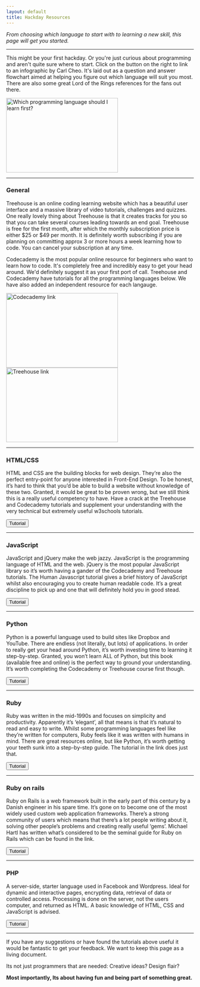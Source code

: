 ```yaml
---
layout: default
title: Hackday Resources
---
```


_From choosing which language to start with to learning a new skill, this page
will get you started._

---

This might be your first hackday. Or you're just curious about programming and
aren't quite sure where to start. Click on the button on the right to link to
an infographic by Carl Cheo. It's laid out as a question and answer flowchart
aimed at helping you figure out which language will suit you most. There are
also some great Lord of the Rings references for the fans out there.

<img height="200" width="300" alt="Which programming language should I learn first?" src="images/whichpr.png">

---

### General

Treehouse is an online coding learning website which has a beautiful user
interface and a massive library of video tutorials, challenges and quizzes.
One really lovely thing about Treehouse is that it creates tracks for you so
that you can take several courses leading towards an end goal.  Treehouse is
free for the first month, after which the monthly subscription price is either
$25 or $49 per month. It is definitely worth subscribing if you are planning
on committing approx 3 or more hours a week learning how to code. You can
cancel your subscription at any time.

Codecademy is the most popular online resource for beginners who want to learn
how to code. It's completely free and incredibly easy to get your head around.
We'd definitely suggest it as your first port of call. Treehouse and
Codecademy have tutorials for all the programming languages below. We have
also added an independent resource for each langauge.

<a href="http://www.codecademy.com/"><img height="200" width="300" alt="Codecademy link" src="images/logo--dark-blue-bf11002ce1caecdfb9fec8d3286b8a8d.svg"></a>
<a href="http://teamtreehouse.com/"><img height="200" width="300" alt="Treehouse link" src="images/Treehouse's_logo_(Jan_2015).png"></a>

---

### HTML/CSS

HTML and CSS are the building blocks for web design. They’re also the perfect
entry-point for anyone interested in Front-End Design. To be honest, it’s hard
to think that you’d be able to build a website without knowledge of these two.
Granted, it would be great to be proven wrong, but we still think this is a
really useful competency to have. Have a crack at the Treehouse and Codecademy
tutorials and supplement your understanding with the very technical but
extremely useful w3schools tutorials.

<a href="http://www.w3schools.com"><button class="btn btn-success">Tutorial</button></a>

---

### JavaScript

JavaScript and jQuery make the web jazzy. JavaScript is the programming
language of HTML and the web. jQuery is the most popular JavaScript library so
it’s worth having a gander of the Codecademy and Treehouse tutorials. The
Human Javascript tutorial gives a brief history of JavaScript whilst also
encouraging you to create human readable code. It’s a great discipline to pick
up and one that will definitely hold you in good stead.

<a href="http://read.humanjavascript.com"><button class="btn btn-success">Tutorial</button></a>

---

### Python

Python is a powerful language used to build sites like Dropbox and YouTube.
There are endless (not literally, but lots) of applications. In order to
really get your head around Python, it’s worth investing time to learning it
step-by-step. Granted, you won’t learn ALL of Python, but this book (available
free and online) is the perfect way to ground your understanding. It’s worth
completing the Codecademy or Treehouse course first though.

<a href="http://learnpythonthehardway.org/book/"><button class="btn btn-success">Tutorial</button></a>

---

### Ruby

Ruby was written in the mid-1990s and focuses on simplicity and productivity.
Apparently it’s ‘elegant’, all that means is that it’s natural to read and
easy to write. Whilst some programming languages feel like they’re written for
computers, Ruby feels like it was written with humans in mind. There are great
resources online, but like Python, it’s worth getting your teeth sunk into a
step-by-step guide. The tutorial in the link does just that.

<a href="http://learnrubythehardway.org/book/"><button class="btn btn-success">Tutorial</button></a>

---

### Ruby on rails

Ruby on Rails is a web framework built in the early part of this century by a
Danish engineer in his spare time. It’s gone on to become one of the most
widely used custom web application frameworks. There’s a strong community of
users which means that there’s a lot people writing about it, solving other
people’s problems and creating really useful ‘gems’. Michael Hartl has written
what’s considered to be the seminal guide for Ruby on Rails which can be found
in the link.

<a href="http://www.railstutorial.org/book/"><button class="btn btn-success">Tutorial</button></a>

---

### PHP

A server-side, starter language used in Facebook and Wordpress. Ideal for
dynamic and interactive pages, encrypting data, retrieval of data or
controlled access. Processing is done on the server, not the users computer,
and returned as HTML. A basic knowledge of HTML, CSS and JavaScript is
advised.

<a href="http://php.net/manual/en/tutorial.php"><button class="btn btn-success">Tutorial</button></a>

---

If you have any suggestions or have found the tutorials above useful it would
be fantastic to get your feedback. We want to keep this page as a living
document.

Its not just programmers that are needed: Creative ideas? Design flair?

__Most importantly, Its about having fun and being part of something great.__
